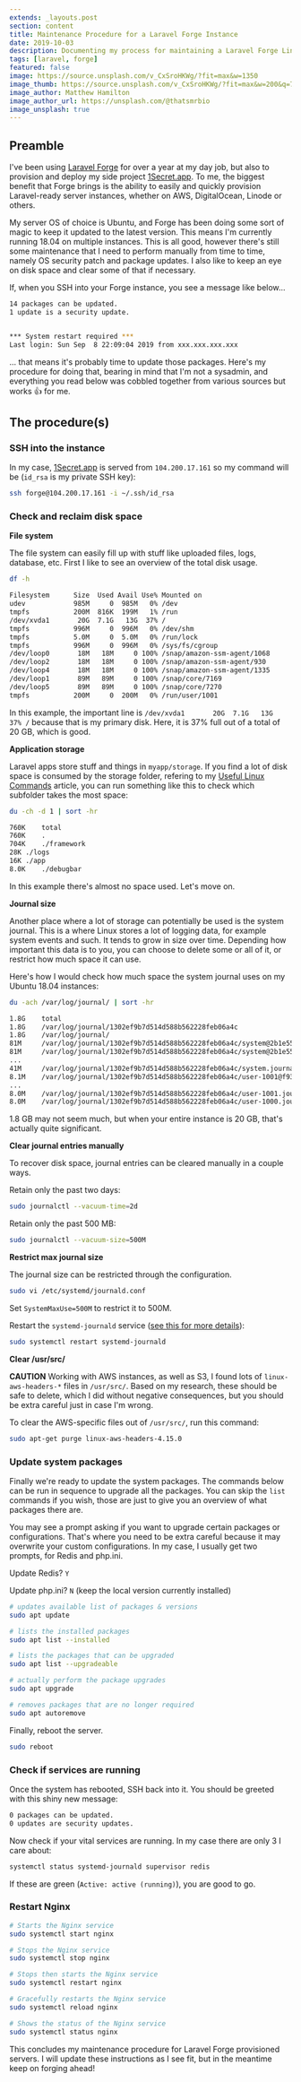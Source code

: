 ```yaml
---
extends: _layouts.post
section: content
title: Maintenance Procedure for a Laravel Forge Instance
date: 2019-10-03
description: Documenting my process for maintaining a Laravel Forge Linux instance.
tags: [laravel, forge]
featured: false
image: https://source.unsplash.com/v_CxSroHKWg/?fit=max&w=1350
image_thumb: https://source.unsplash.com/v_CxSroHKWg/?fit=max&w=200&q=75
image_author: Matthew Hamilton
image_author_url: https://unsplash.com/@thatsmrbio
image_unsplash: true
---
```


## Preamble

I've been using [Laravel Forge](https://forge.laravel.com) for over a year at my day job, but also to provision and deploy my side project [1Secret.app](https://1secret.app/). To me, the biggest benefit that Forge brings is the ability to easily and quickly provision Laravel-ready server instances, whether on AWS, DigitalOcean, Linode or others.

My server OS of choice is Ubuntu, and Forge has been doing some sort of magic to keep it updated to the latest version. This means I'm currently running 18.04 on multiple instances. This is all good, however there's still some maintenance that I need to perform manually from time to time, namely OS security patch and package updates. I also like to keep an eye on disk space and clear some of that if necessary.

If, when you SSH into your Forge instance, you see a message like below...

```bash
14 packages can be updated.
1 update is a security update.


*** System restart required ***
Last login: Sun Sep  8 22:09:04 2019 from xxx.xxx.xxx.xxx
```

... that means it's probably time to update those packages. Here's my procedure for doing that, bearing in mind that I'm not a sysadmin, and everything you read below was cobbled together from various sources but works 👍 for me.

## The procedure(s)

### SSH into the instance

In my case, [1Secret.app](https://1secret.app/) is served from `104.200.17.161` so my command will be (`id_rsa` is my private SSH key):

```bash
ssh forge@104.200.17.161 -i ~/.ssh/id_rsa
```
### Check and reclaim disk space

**File system**

The file system can easily fill up with stuff like uploaded files, logs, database, etc. First I like to see an overview of the total disk usage.

```bash
df -h

Filesystem      Size  Used Avail Use% Mounted on
udev            985M     0  985M   0% /dev
tmpfs           200M  816K  199M   1% /run
/dev/xvda1       20G  7.1G   13G  37% /
tmpfs           996M     0  996M   0% /dev/shm
tmpfs           5.0M     0  5.0M   0% /run/lock
tmpfs           996M     0  996M   0% /sys/fs/cgroup
/dev/loop0       18M   18M     0 100% /snap/amazon-ssm-agent/1068
/dev/loop2       18M   18M     0 100% /snap/amazon-ssm-agent/930
/dev/loop4       18M   18M     0 100% /snap/amazon-ssm-agent/1335
/dev/loop1       89M   89M     0 100% /snap/core/7169
/dev/loop5       89M   89M     0 100% /snap/core/7270
tmpfs           200M     0  200M   0% /run/user/1001
```

In this example, the important line is `/dev/xvda1       20G  7.1G   13G  37% /` because that is my primary disk. Here, it is 37% full out of a total of 20 GB, which is good.

**Application storage**

Laravel apps store stuff and things in `myapp/storage`. If you find a lot of disk space is consumed by the storage folder, refering to my [Useful Linux Commands](https://chasingcode.dev/blog/useful-linux-commands/) article, you can run something like this to check which subfolder takes the most space:

```bash
du -ch -d 1 | sort -hr

760K	total
760K	.
704K	./framework
28K	./logs
16K	./app
8.0K	./debugbar
```
In this example there's almost no space used. Let's move on.

**Journal size**

Another place where a lot of storage can potentially be used is the system journal. This is a where Linux stores a lot of logging data, for example system events and such. It tends to grow in size over time. Depending how important this data is to you, you can choose to delete some or all of it, or restrict how much space it can use.

Here's how I would check how much space the system journal uses on my Ubuntu 18.04 instances:

```bash
du -ach /var/log/journal/ | sort -hr

1.8G    total
1.8G    /var/log/journal/1302ef9b7d514d588b562228feb06a4c
1.8G    /var/log/journal/
81M     /var/log/journal/1302ef9b7d514d588b562228feb06a4c/system@2b1e5536b8964276bd01478033377b9b-000000000017bdd9-00058b9e4032a3be.journal
81M     /var/log/journal/1302ef9b7d514d588b562228feb06a4c/system@2b1e5536b8964276bd01478033377b9b-0000000000167546-00058adae74a631a.journal
...
41M     /var/log/journal/1302ef9b7d514d588b562228feb06a4c/system.journal
8.1M    /var/log/journal/1302ef9b7d514d588b562228feb06a4c/user-1001@f935c142f48041da86bb9920da4f84de-000000000003acdb-0005815031482878.journal
...
8.0M    /var/log/journal/1302ef9b7d514d588b562228feb06a4c/user-1001.journal
8.0M    /var/log/journal/1302ef9b7d514d588b562228feb06a4c/user-1000.journal
```

1.8 GB may not seem much, but when your entire instance is 20 GB, that's actually quite significant.

**Clear journal entries manually**

To recover disk space, journal entries can be cleared manually in a couple ways.

Retain only the past two days:

```bash
sudo journalctl --vacuum-time=2d
```

Retain only the past 500 MB:

```bash
sudo journalctl --vacuum-size=500M
```

**Restrict max journal size**

The journal size can be restricted through the configuration.

```bash
sudo vi /etc/systemd/journald.conf
```

Set `SystemMaxUse=500M` to restrict it to 500M.

Restart the `systemd-journald` service ([see this for more details](https://unix.stackexchange.com/questions/253203/how-to-tell-journald-to-re-read-its-configuration)):

```bash
sudo systemctl restart systemd-journald
```

**Clear /usr/src/**

**CAUTION** Working with AWS instances, as well as S3, I found lots of `linux-aws-headers-*` files in `/usr/src/`. Based on my research, these should be safe to delete, which I did without negative consequences, but you should be extra careful just in case I'm wrong.

To clear the AWS-specific files out of `/usr/src/`, run this command:

```bash
sudo apt-get purge linux-aws-headers-4.15.0
```

### Update system packages

Finally we're ready to update the system packages. The commands below can be run in sequence to upgrade all the packages. You can skip the `list` commands if you wish, those are just to give you an overview of what packages there are.

You may see a prompt asking if you want to upgrade certain packages or configurations. That's where you need to be extra careful because it may overwrite your custom configurations. In my case, I usually get two prompts, for Redis and php.ini.

Update Redis? `Y`

Update php.ini? `N` (keep the local version currently installed)

```bash
# updates available list of packages & versions
sudo apt update

# lists the installed packages
sudo apt list --installed

# lists the packages that can be upgraded
sudo apt list --upgradeable

# actually perform the package upgrades
sudo apt upgrade

# removes packages that are no longer required
sudo apt autoremove
```

Finally, reboot the server.

```bash
sudo reboot
```

### Check if services are running

Once the system has rebooted, SSH back into it. You should be greeted with this shiny new message:

```bash
0 packages can be updated.
0 updates are security updates.
```

Now check if your vital services are running. In my case there are only 3 I care about:

```bash
systemctl status systemd-journald supervisor redis
```

If these are green (`Active: active (running)`), you are good to go.

### Restart Nginx

```bash
# Starts the Nginx service
sudo systemctl start nginx

# Stops the Nginx service
sudo systemctl stop nginx

# Stops then starts the Nginx service
sudo systemctl restart nginx

# Gracefully restarts the Nginx service
sudo systemctl reload nginx

# Shows the status of the Nginx service
sudo systemctl status nginx
```

This concludes my maintenance procedure for Laravel Forge provisioned servers. I will update these instructions as I see fit, but in the meantime keep on forging ahead!
